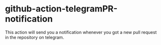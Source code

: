 # github-action-telegramPR-notification
This action will send you a notification whenever you got a new pull request in the repository on telegram.
